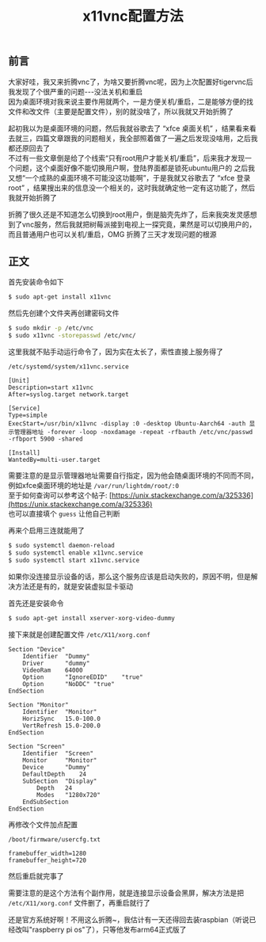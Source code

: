 ﻿---
title: x11vnc配置方法
categories: 树莓派
tags: [linux arm,vnc]
---

## 前言

大家好哇，我又来折腾vnc了，为啥又要折腾vnc呢，因为上次配置好tigervnc后我发现了个很严重的问题---没法关机和重启  
因为桌面环境对我来说主要作用就两个，一是方便关机/重启，二是能够方便的找文件和改文件（主要是配置文件），别的就没啥了，所以我就又开始折腾了

起初我以为是桌面环境的问题，然后我就谷歌去了 “xfce 桌面关机” ，结果看来看去就三，四篇文章跟我的问题相关，我全部照着做了一遍之后发现没啥用，之后我都还原回去了  
不过有一些文章倒是给了个线索“只有root用户才能关机/重启”，后来我才发现一个问题，这个桌面好像不能切换用户啊，登陆界面都是锁死ubuntu用户的
之后我又想“一个成熟的桌面环境不可能没这功能啊”，于是我就又谷歌去了 “xfce 登录root” ，结果搜出来的信息没一个相关的，这时我就确定他一定有这功能了，然后我就开始折腾了

折腾了很久还是不知道怎么切换到root用户，倒是脑壳先炸了，后来我突发灵感想到了vnc服务，然后我就把树莓派接到电视上一探究竟，果然是可以切换用户的，而且普通用户也可以关机/重启，OMG 折腾了三天才发现问题的根源

## 正文

首先安装命令如下

``` bash
$ sudo apt-get install x11vnc
```

然后先创建个文件夹再创建密码文件

``` bash
$ sudo mkdir -p /etc/vnc
$ sudo x11vnc -storepasswd /etc/vnc/
```

这里我就不贴手动运行命令了，因为实在太长了，索性直接上服务得了

`/etc/systemd/system/x11vnc.service`

```
[Unit]
Description=start x11vnc
After=syslog.target network.target

[Service]
Type=simple
ExecStart=/usr/bin/x11vnc -display :0 -desktop Ubuntu-Aarch64 -auth 显示管理器地址 -forever -loop -noxdamage -repeat -rfbauth /etc/vnc/passwd -rfbport 5900 -shared

[Install]
WantedBy=multi-user.target
```

需要注意的是显示管理器地址需要自行指定，因为他会随桌面环境的不同而不同，例如xfce桌面环境的地址是 `/var/run/lightdm/root/:0`  
至于如何查询可以参考这个帖子: [https://unix.stackexchange.com/a/325336](https://unix.stackexchange.com/a/325336)  
也可以直接填个 `guess` 让他自己判断

再来个启用三连就能用了

``` bash
$ sudo systemctl daemon-reload
$ sudo systemctl enable x11vnc.service
$ sudo systemctl start x11vnc.service
```

如果你没连接显示设备的话，那么这个服务应该是启动失败的，原因不明，但是解决方法还是有的，就是安装虚拟显卡驱动

首先还是安装命令

``` bash
$ sudo apt-get install xserver-xorg-video-dummy
```

接下来就是创建配置文件 `/etc/X11/xorg.conf`

```
Section "Device"
    Identifier  "Dummy"
    Driver      "dummy"
    VideoRam    64000
    Option      "IgnoreEDID"    "true"
    Option      "NoDDC" "true"
EndSection

Section "Monitor"
    Identifier  "Monitor"
    HorizSync   15.0-100.0
    VertRefresh 15.0-200.0
EndSection

Section "Screen"
    Identifier  "Screen"
    Monitor     "Monitor"
    Device      "Dummy"
    DefaultDepth    24
    SubSection  "Display"
        Depth   24
        Modes   "1280x720"
    EndSubSection
EndSection
```

再修改个文件加点配置

`/boot/firmware/usercfg.txt`

```
framebuffer_width=1280
framebuffer_height=720
```

然后重启就完事了

需要注意的是这个方法有个副作用，就是连接显示设备会黑屏，解决方法是把 `/etc/X11/xorg.conf` 文件删了，再重启就行了

还是官方系统好啊！不用这么折腾~，我估计有一天还得回去装raspbian（听说已经改叫"raspberry pi os"了），只等他发布arm64正式版了